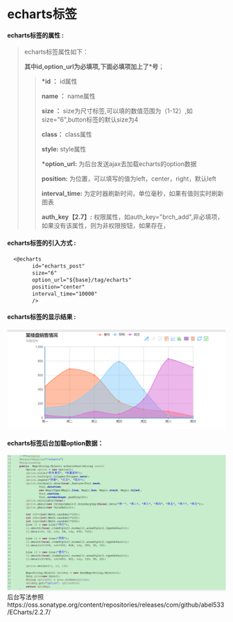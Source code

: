 # echarts**标签**

#### echarts**标签的属性 :**

> echarts标签属性如下：
>
> **其中id,option_url为必填项,下面必填项加上了\*号**；
>
> > **\*id ：** id属性
> >
> > **name ：** name属性
> >
> > **size ：** size为尺寸标签,可以填的数值范围为（1-12）,如size="6",button标签的默认size为4
> >
> > **class：** class属性
> >
> > **style:** style属性
> >
> > **\*option_url:** 为后台发送ajax去加载echarts的option数据
> >
> > **position:** 为位置，可以填写的值为left，center，right，默认left
> >
> > **interval_time:** 为定时器刷新时间，单位毫秒，如果有值则实时刷新图表
>>
> > **auth\_key【2.7】:** 权限属性，如auth\_key="brch\_add",非必填项，如果没有该属性，则为非权限按钮，如果存在，


#### echarts标签的引入方式 :

```
  <@echarts 
		id="echarts_post" 
		size="6" 
		option_url="${base}/tag/echarts" 
		position="center"
		interval_time="10000"		
		/>
```

#### echarts标签的显示结果 :

![](/assets/echarts1.png)

#### echarts标签后台加载option数据：
![](/assets/echart3.png)
后台写法参照https://oss.sonatype.org/content/repositories/releases/com/github/abel533/ECharts/2.2.7/


